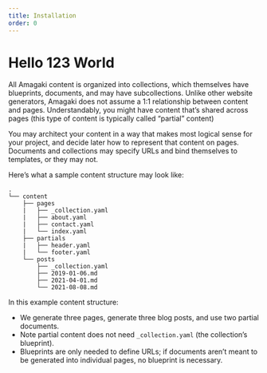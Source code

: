 ```yaml
---
title: Installation
order: 0
---
```

# Hello 123 World

All Amagaki content is organized into collections, which themselves have blueprints, documents, and may have subcollections. Unlike other website generators, Amagaki does not assume a 1:1 relationship between content and pages. Understandably, you might have content that’s shared across pages (this type of content is typically called “partial” content)

You may architect your content in a way that makes most logical sense for your project, and decide later how to represent that content on pages. Documents and collections may specify URLs and bind themselves to templates, or they may not.

Here’s what a sample content structure may look like:

```
.
└── content
    ├── pages
    |   ├── _collection.yaml
    |   ├── about.yaml
    |   ├── contact.yaml
    |   └── index.yaml
    ├── partials
    |   ├── header.yaml
    |   └── footer.yaml
    └── posts
        ├── _collection.yaml
        ├── 2019-01-06.md
        ├── 2021-04-01.md
        └── 2021-08-08.md
```

In this example content structure:

- We generate three pages, generate three blog posts, and use two partial documents.
- Note partial content does not need `_collection.yaml` (the collection’s blueprint).
- Blueprints are only needed to define URLs; if documents aren’t meant to be generated into individual pages, no blueprint is necessary.
